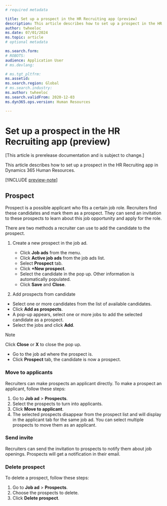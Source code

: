 ```yaml
---
# required metadata

title: Set up a prospect in the HR Recruiting app (preview)
description: This article describes how to set up a prospect in the HR Recruiting app in Dynamics 365 Human Resources.
author: twheeloc
ms.date: 07/01/2024
ms.topic: article
# optional metadata

ms.search.form: 
# ROBOTS: 
audience: Application User
# ms.devlang: 

# ms.tgt_pltfrm: 
ms.assetid: 
ms.search.region: Global
# ms.search.industry: 
ms.author: twheeloc
ms.search.validFrom: 2020-12-03
ms.dyn365.ops.version: Human Resources

---
```


# Set up a prospect in the HR Recruiting app (preview)

[This article is prerelease documentation and is subject to change.]

This article describes how to set up a prospect in the HR Recruiting app in Dynamics 365 Human Resources.

[!INCLUDE [preview-note](~/../shared-content/shared/preview-includes/preview-note-d365.md)]


## Prospect
Prospect is a possible applicant who fits a certain job role. Recruiters find these candidates and mark them as a prospect. They can send an invitation to these prospects to learn about this job opportunity and apply for the role. 

There are two methods a recruiter can use to add the candidate to the prospect.
1. Create a new prospect in the job ad.
   - Click **Job ads** from the menu.
   - Click **Active job ads** from the job ads list.
   - Select **Prospect** tab.
   - Click **+New prospect**.
   - Select the candidate in the pop up. Other information is automatically populated.
   - Click **Save** and **Close**.
    
2. Add prospects from candidate
 - Select one or more candidates from the list of available candidates.
 - Click **Add as prospects**.
 - A pop-up appears, select one or more jobs to add the selected candidate as a prospect.
 - Select the jobs and click **Add**.
>[!Note]
> Click **Close** or **X** to close the pop up.
 - Go to the job ad where the prospect is.
 - Click **Prospect** tab, the candidate is now a prospect.
 

### Move to applicants
Recruiters can make prospects an applicant directly. 
To make a prospect an applicant, follow these steps:
1. Go to **Job ad** > **Prospects**.
2. Select the prospects to turn into applicants.
3. Click **Move to applicant**.
4. The selected prospects disappear from the prospect list and will display in the applicant tab for the same job ad.
You can select multiple prospects to move them as an applicant.

### Send invite
Recruiters can send the invitation to prospects to notify them about job openings. Prospects will get a notification in their email.


### Delete prospect

To delete a prospect, follow these steps: 
1. Go to **Job ad** > **Prospects**.
2. Choose the prospects to delete.
3. Click **Delete prospect**.


